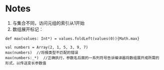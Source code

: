 # Notes
1. 与集合不同，访问元组的索引从1开始
2. 数组展开标记：
  ```
  def max(values: Int*) = values.foldLeft(values(0)){Math.max}
  
  val numbers = Array(2, 1, 5, 3, 9, 7)
  max(numbers)  //将报类型不匹配的错误
  max(numbers:_*)  //正确执行，参数名后面的一系列符号告诉编译器将数组展开成所需的形式，以传送变长参数值
  ```

